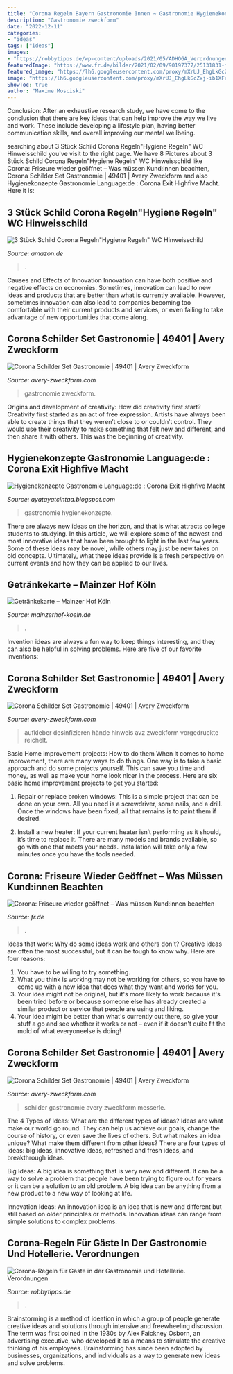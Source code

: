 ```yaml
---
title: "Corona Regeln Bayern Gastronomie Innen ~ Gastronomie Hygienekonzepte"
description: "Gastronomie zweckform"
date: "2022-12-11"
categories:
- "ideas"
tags: ["ideas"]
images:
- "https://robbytipps.de/wp-content/uploads/2021/05/ADHOGA_Verordnungen_aktuell.jpg"
featuredImage: "https://www.fr.de/bilder/2021/02/09/90197377/25131831-friseure-corona-3BNG.jpg"
featured_image: "https://lh6.googleusercontent.com/proxy/mXrUJ_EhgLkGcZxj-ib1XFeufAxALHiARE5ecsMEtsPsX4KqTtXXczs3M2suTI3_1ImzOSGqiVt6gZmX6TgM9AxTVLnjEmwjFLiJCJnL1Q=w1200-h630-p-k-no-nu"
image: "https://lh6.googleusercontent.com/proxy/mXrUJ_EhgLkGcZxj-ib1XFeufAxALHiARE5ecsMEtsPsX4KqTtXXczs3M2suTI3_1ImzOSGqiVt6gZmX6TgM9AxTVLnjEmwjFLiJCJnL1Q=w1200-h630-p-k-no-nu"
ShowToc: true
author: "Maxime Mosciski"
---
```



Conclusion:
After an exhaustive research study, we have come to the conclusion that there are key ideas that can help improve the way we live and work. These include developing a lifestyle plan, having better communication skills, and overall improving our mental wellbeing.

	

		
searching about 3 Stück Schild Corona Regeln&quot;Hygiene Regeln&quot; WC Hinweisschild you've visit to the right page. We have 8 Pictures about 3 Stück Schild Corona Regeln&quot;Hygiene Regeln&quot; WC Hinweisschild like Corona: Friseure wieder geöffnet – Was müssen Kund:innen beachten, Corona Schilder Set Gastronomie | 49401 | Avery Zweckform and also Hygienekonzepte Gastronomie Language:de : Corona Exit Highfive Macht. Here it is:
		
    
## 3 Stück Schild Corona Regeln&quot;Hygiene Regeln&quot; WC Hinweisschild

<img loading=lazy src="https://m.media-amazon.com/images/I/61lG735DH7L._AC_SS350_.jpg" onerror="this.onerror=null;this.src='https://tse3.mm.bing.net/th?id=OIP.XE0lyZPzeKhAIN9diFwR5gAAAA&amp;pid=15.1';" alt="3 Stück Schild Corona Regeln&quot;Hygiene Regeln&quot; WC Hinweisschild">

_Source: amazon.de_

>. 

	

Causes and Effects of Innovation
Innovation can have both positive and negative effects on economies. Sometimes, innovation can lead to new ideas and products that are better than what is currently available. However, sometimes innovation can also lead to companies becoming too comfortable with their current products and services, or even failing to take advantage of new opportunities that come along.

    
## Corona Schilder Set Gastronomie | 49401 | Avery Zweckform

<img loading=lazy src="https://www.avery-zweckform.com/sites/default/files/styles/product_zoom/public/avery_importer/media/3ec7ea754863.jpg?itok=AVeplVBG" onerror="this.onerror=null;this.src='https://tse3.mm.bing.net/th?id=OIP.t7NwhOcpI1grECdUWMsSGAHaOZ&amp;pid=15.1';" alt="Corona Schilder Set Gastronomie | 49401 | Avery Zweckform">

_Source: avery-zweckform.com_

>gastronomie zweckform. 

	

Origins and development of creativity: How did creativity first start?
Creativity first started as an act of free expression. Artists have always been able to create things that they weren’t close to or couldn’t control. They would use their creativity to make something that felt new and different, and then share it with others. This was the beginning of creativity.

    
## Hygienekonzepte Gastronomie Language:de : Corona Exit Highfive Macht

<img loading=lazy src="https://lh6.googleusercontent.com/proxy/mXrUJ_EhgLkGcZxj-ib1XFeufAxALHiARE5ecsMEtsPsX4KqTtXXczs3M2suTI3_1ImzOSGqiVt6gZmX6TgM9AxTVLnjEmwjFLiJCJnL1Q=w1200-h630-p-k-no-nu" onerror="this.onerror=null;this.src='https://tse3.mm.bing.net/th?id=OIP.ONlpA7qTU7yVgANhJDNMrAHaD4&amp;pid=15.1';" alt="Hygienekonzepte Gastronomie Language:de : Corona Exit Highfive Macht">

_Source: ayatayatcintaa.blogspot.com_

>gastronomie hygienekonzepte. 

	

There are always new ideas on the horizon, and that is what attracts college students to studying. In this article, we will explore some of the newest and most innovative ideas that have been brought to light in the last few years. Some of these ideas may be novel, while others may just be new takes on old concepts. Ultimately, what these ideas provide is a fresh perspective on current events and how they can be applied to our lives.

    
## Getränkekarte – Mainzer Hof Köln

<img loading=lazy src="http://mainzerhof-koeln.de/wp-content/uploads/2020/09/Getränke-2020-001.jpg" onerror="this.onerror=null;this.src='https://tse3.mm.bing.net/th?id=OIP.m5yPfLZ-GYriv1ieijVKtgHaKM&amp;pid=15.1';" alt="Getränkekarte – Mainzer Hof Köln">

_Source: mainzerhof-koeln.de_

>. 

	

Invention ideas are always a fun way to keep things interesting, and they can also be helpful in solving problems. Here are five of our favorite inventions: 

    
## Corona Schilder Set Gastronomie | 49401 | Avery Zweckform

<img loading=lazy src="https://www.avery-zweckform.com/sites/default/files/styles/scale_1_1_ratio_style/public/avery_importer/media/35f94a754853.jpg?itok=ftIzlP_t" onerror="this.onerror=null;this.src='https://tse2.mm.bing.net/th?id=OIP.oWQjQpe-w3oP-jBWGVESzAHaHa&amp;pid=15.1';" alt="Corona Schilder Set Gastronomie | 49401 | Avery Zweckform">

_Source: avery-zweckform.com_

>aufkleber desinfizieren hände hinweis avz zweckform vorgedruckte reichelt. 

	

Basic Home improvement projects: How to do them
When it comes to home improvement, there are many ways to do things. One way is to take a basic approach and do some projects yourself. This can save you time and money, as well as make your home look nicer in the process. Here are six basic home improvement projects to get you started:
1) Repair or replace broken windows: This is a simple project that can be done on your own. All you need is a screwdriver, some nails, and a drill. Once the windows have been fixed, all that remains is to paint them if desired.

2) Install a new heater: If your current heater isn’t performing as it should, it’s time to replace it. There are many models and brands available, so go with one that meets your needs. Installation will take only a few minutes once you have the tools needed.

    
## Corona: Friseure Wieder Geöffnet – Was Müssen Kund:innen Beachten

<img loading=lazy src="https://www.fr.de/bilder/2021/02/09/90197377/25131831-friseure-corona-3BNG.jpg" onerror="this.onerror=null;this.src='https://tse1.mm.bing.net/th?id=OIP.HLjqEoQ91M8aCoMtyhPjpQHaEK&amp;pid=15.1';" alt="Corona: Friseure wieder geöffnet – Was müssen Kund:innen beachten">

_Source: fr.de_

>. 

	

Ideas that work: Why do some ideas work and others don't?
Creative ideas are often the most successful, but it can be tough to know why. Here are four reasons:
1. You have to be willing to try something.
2. What you think is working may not be working for others, so you have to come up with a new idea that does what they want and works for you.
3. Your idea might not be original, but it's more likely to work because it's been tried before or because someone else has already created a similar product or service that people are using and liking.
4. Your idea might be better than what's currently out there, so give your stuff a go and see whether it works or not – even if it doesn't quite fit the mold of what everyoneelse is doing!

    
## Corona Schilder Set Gastronomie | 49401 | Avery Zweckform

<img loading=lazy src="https://www.avery-zweckform.com/sites/default/files/styles/scale_1_1_ratio_style/public/avery_importer/media/36c31a754852.jpg?itok=mX6477PF" onerror="this.onerror=null;this.src='https://tse3.mm.bing.net/th?id=OIP.mZrCWAnf6u2QHUyYVFNhBQHaHa&amp;pid=15.1';" alt="Corona Schilder Set Gastronomie | 49401 | Avery Zweckform">

_Source: avery-zweckform.com_

>schilder gastronomie avery zweckform messerle. 

	

The 4 Types of Ideas: What are the different types of ideas?
Ideas are what make our world go round. They can help us achieve our goals, change the course of history, or even save the lives of others. But what makes an idea unique? What make them different from other ideas?
There are four types of ideas: big ideas, innovative ideas, refreshed and fresh ideas, and breakthrough ideas.

Big Ideas: A big idea is something that is very new and different. It can be a way to solve a problem that people have been trying to figure out for years or it can be a solution to an old problem. A big idea can be anything from a new product to a new way of looking at life.

Innovation Ideas: An innovation idea is an idea that is new and different but still based on older principles or methods. Innovation ideas can range from simple solutions to complex problems.

    
## Corona-Regeln Für Gäste In Der Gastronomie Und Hotellerie. Verordnungen

<img loading=lazy src="https://robbytipps.de/wp-content/uploads/2021/05/ADHOGA_Verordnungen_aktuell.jpg" onerror="this.onerror=null;this.src='https://tse3.mm.bing.net/th?id=OIP.1kPJNZVhuHa1-DPcSyBh5QHaFO&amp;pid=15.1';" alt="Corona-Regeln für Gäste in der Gastronomie und Hotellerie. Verordnungen">

_Source: robbytipps.de_

>. 

	

Brainstorming is a method of ideation in which a group of people generate creative ideas and solutions through intensive and freewheeling discussion. The term was first coined in the 1930s by Alex Faickney Osborn, an advertising executive, who developed it as a means to stimulate the creative thinking of his employees. Brainstorming has since been adopted by businesses, organizations, and individuals as a way to generate new ideas and solve problems.

